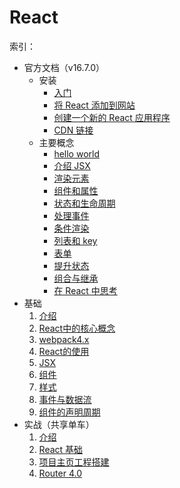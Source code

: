 # React

索引：

* 官方文档（v16.7.0）
  * 安装
    * [入门](./doc/installation/getting-started.md)
    * [将 React 添加到网站](./doc/installation/add-react-to-a-website.md)
    * [创建一个新的 React 应用程序](./doc/installation/create-a-new-react-app.md)
    * [CDN 链接](./doc/installation/cdn-links.md)
  * 主要概念
    * [hello world](./doc/main/hello-world.md)
    * [介绍 JSX](./doc/main/introducing-jsx.md)
    * [渲染元素](./doc/main/rendering-elements.md)
    * [组件和属性](./doc/main/components-and-props.md)
    * [状态和生命周期](./doc/main/state-and-lifecycle.md)
    * [处理事件](./doc/main/handling-events.md)
    * [条件渲染](./doc/main/conditional-rendering.md)
    * [列表和 key](./doc/main/lists-and-keys.md)
    * [表单](./doc/main/forms.md)
    * [提升状态](./doc/main/lifting-state-up.md)
    * [组合与继承](./doc/main/composition-vs-inheritance.md)
    * [在 React 中思考](./doc/main/thinking-in-react.md)
* 基础
  1. [介绍](./base/介绍.md)
  2. [React中的核心概念](./base/React中的核心概念.md)
  3. [webpack4.x](./base/webpack4.x.md)
  4. [React的使用](./base/React的使用.md)
  5. [JSX](./base/JSX.md)
  6. [组件](./base/组件.md)
  7. [样式](./base/样式.md)
  8. [事件与数据流](./base/事件与数据流.md)
  9. [组件的声明周期](./base/组件的声明周期.md)
* 实战（共享单车）
  1. [介绍](./practice/介绍.md)
  2. [React 基础](./practice/基础.md)
  3. [项目主页工程搭建](./practice/项目主页工程搭建.md)
  4. [Router 4.0](./practice/router.md)
